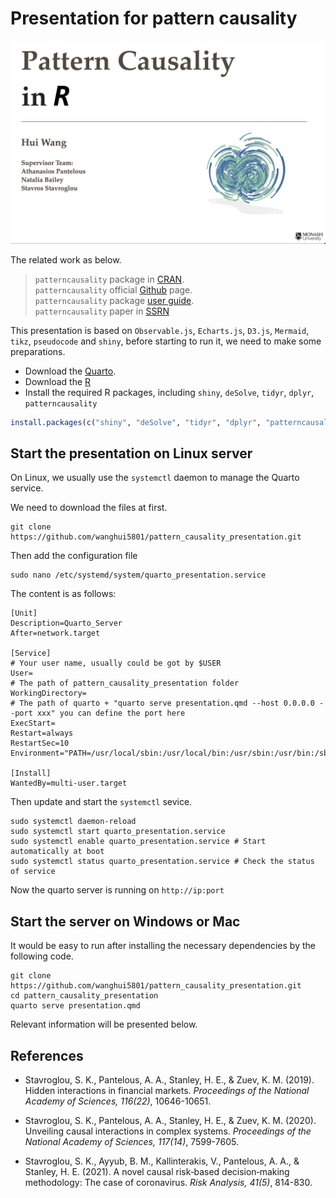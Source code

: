 # Presentation for pattern causality

![](images/cover.png)

The related work as below.

>   `patterncausality` package in [CRAN](https://CRAN.R-project.org/package=patterncausality).  
`patterncausality` official [Github](https://github.com/skstavroglou/pattern_causality) page.  
`patterncausality` package [user guide](https://www.stavroglou.com/pattern_causality/articles/patterncausality.html).  
`patterncausality` paper in [SSRN](https://papers.ssrn.com/sol3/papers.cfm?abstract_id=4966221)

This presentation is based on `Observable.js`, `Echarts.js`, `D3.js`, `Mermaid`, `tikz`, `pseudocode` and `shiny`, before starting to run it, we need to make some preparations.

- Download the [Quarto](https://quarto.org/).
- Download the [R](https://www.r-project.org/)
- Install the required R packages, including `shiny`, `deSolve`, `tidyr`, `dplyr`, `patterncausality`

```R
install.packages(c("shiny", "deSolve", "tidyr", "dplyr", "patterncausality"))
```

## Start the presentation on Linux server

On Linux, we usually use the `systemctl` daemon to manage the Quarto service.

We need to download the files at first.

```shell
git clone https://github.com/wanghui5801/pattern_causality_presentation.git
```

Then add the configuration file

```shell
sudo nano /etc/systemd/system/quarto_presentation.service
```

The content is as follows:

```shell
[Unit]
Description=Quarto_Server
After=network.target

[Service]
# Your user name, usually could be got by $USER
User=
# The path of pattern_causality_presentation folder
WorkingDirectory=
# The path of quarto + "quarto serve presentation.qmd --host 0.0.0.0 --port xxx" you can define the port here
ExecStart=
Restart=always
RestartSec=10
Environment="PATH=/usr/local/sbin:/usr/local/bin:/usr/sbin:/usr/bin:/sbin:/bin"

[Install]
WantedBy=multi-user.target
```

Then update and start the `systemctl` sevice.

```shell
sudo systemctl daemon-reload
sudo systemctl start quarto_presentation.service
sudo systemctl enable quarto_presentation.service # Start automatically at boot
sudo systemctl status quarto_presentation.service # Check the status of service
```

Now the quarto server is running on `http://ip:port`

## Start the server on Windows or Mac

It would be easy to run after installing the necessary dependencies by the following code.

```shell
git clone https://github.com/wanghui5801/pattern_causality_presentation.git
cd pattern_causality_presentation
quarto serve presentation.qmd
```

Relevant information will be presented below.

## References

- Stavroglou, S. K., Pantelous, A. A., Stanley, H. E., & Zuev, K. M.
  (2019). Hidden interactions in financial markets. *Proceedings of the
  National Academy of Sciences, 116(22)*, 10646-10651.

- Stavroglou, S. K., Pantelous, A. A., Stanley, H. E., & Zuev, K. M.
  (2020). Unveiling causal interactions in complex systems. *Proceedings
  of the National Academy of Sciences, 117(14)*, 7599-7605.

- Stavroglou, S. K., Ayyub, B. M., Kallinterakis, V., Pantelous, A. A.,
  & Stanley, H. E. (2021). A novel causal risk‐based decision‐making
  methodology: The case of coronavirus. *Risk Analysis, 41(5)*, 814-830.
